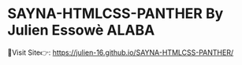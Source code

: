 # SAYNA-HTMLCSS-PANTHER  By Julien Essowè ALABA

🔗Visit Site👉: https://julien-16.github.io/SAYNA-HTMLCSS-PANTHER/
